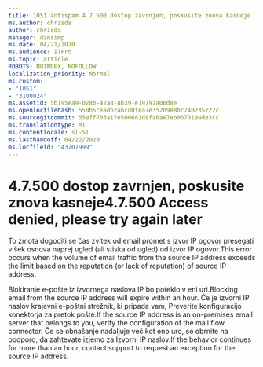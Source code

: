 ```yaml
---
title: 1051 antispam 4.7.500 dostop zavrnjen, poskusite znova kasneje
ms.author: chrisda
author: chrisda
manager: dansimp
ms.date: 04/21/2020
ms.audience: ITPro
ms.topic: article
ROBOTS: NOINDEX, NOFOLLOW
localization_priority: Normal
ms.custom:
- "1051"
- "3100024"
ms.assetid: 5b195ea9-028b-42a8-8b39-e19797a00d8e
ms.openlocfilehash: 550b5ceadb2abcd0fea7e352b988bc740235722c
ms.sourcegitcommit: 55eff703a17e500681d8fa6a87eb067019ade3cc
ms.translationtype: MT
ms.contentlocale: sl-SI
ms.lasthandoff: 04/22/2020
ms.locfileid: "43707999"
---
```

# <a name="47500-access-denied-please-try-again-later"></a><span data-ttu-id="c35e1-102">4.7.500 dostop zavrnjen, poskusite znova kasneje</span><span class="sxs-lookup"><span data-stu-id="c35e1-102">4.7.500 Access denied, please try again later</span></span>

<span data-ttu-id="c35e1-103">To zmota dogoditi se čas zvitek od email promet s izvor IP ogovor presegati višek osnova naprej ugled (ali stiska od ugled) od izvor IP ogovor.</span><span class="sxs-lookup"><span data-stu-id="c35e1-103">This error occurs when the volume of email traffic from the source IP address exceeds the limit based on the reputation (or lack of reputation) of source IP address.</span></span>

<span data-ttu-id="c35e1-104">Blokiranje e-pošte iz izvornega naslova IP bo poteklo v eni uri.</span><span class="sxs-lookup"><span data-stu-id="c35e1-104">Blocking email from the source IP address will expire within an hour.</span></span> <span data-ttu-id="c35e1-105">Če je izvorni IP naslov krajevni e-poštni strežnik, ki pripada vam, Preverite konfiguracijo konektorja za pretok pošte.</span><span class="sxs-lookup"><span data-stu-id="c35e1-105">If the source IP address is an on-premises email server that belongs to you, verify the configuration of the mail flow connector.</span></span> <span data-ttu-id="c35e1-106">Če se obnašanje nadaljuje več kot eno uro, se obrnite na podporo, da zahtevate izjemo za Izvorni IP naslov.</span><span class="sxs-lookup"><span data-stu-id="c35e1-106">If the behavior continues for more than an hour, contact support to request an exception for the source IP address.</span></span>
